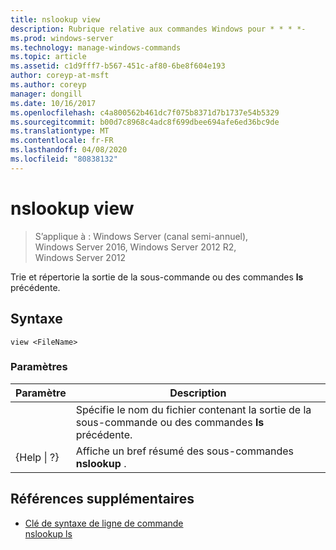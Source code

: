 ```yaml
---
title: nslookup view
description: Rubrique relative aux commandes Windows pour * * * *-
ms.prod: windows-server
ms.technology: manage-windows-commands
ms.topic: article
ms.assetid: c1d9fff7-b567-451c-af80-6be8f604e193
author: coreyp-at-msft
ms.author: coreyp
manager: dongill
ms.date: 10/16/2017
ms.openlocfilehash: c4a800562b461dc7f075b8371d7b1737e54b5329
ms.sourcegitcommit: b00d7c8968c4adc8f699dbee694afe6ed36bc9de
ms.translationtype: MT
ms.contentlocale: fr-FR
ms.lasthandoff: 04/08/2020
ms.locfileid: "80838132"
---
```

# <a name="nslookup-view"></a>nslookup view

>S’applique à : Windows Server (canal semi-annuel), Windows Server 2016, Windows Server 2012 R2, Windows Server 2012

Trie et répertorie la sortie de la sous-commande ou des commandes **ls** précédente.  
## <a name="syntax"></a>Syntaxe  
```  
view <FileName>  
```  
### <a name="parameters"></a>Paramètres  

|    Paramètre    |                                            Description                                            |
|-----------------|---------------------------------------------------------------------------------------------------|
|   <FileName>    | Spécifie le nom du fichier contenant la sortie de la sous-commande ou des commandes **ls** précédente. |
| {Help &#124; ?} |                       Affiche un bref résumé des sous-commandes **nslookup** .                       |

## <a name="additional-references"></a>Références supplémentaires  
- [Clé de syntaxe de ligne de commande](command-line-syntax-key.md)  
[nslookup ls](nslookup-ls.md)  
